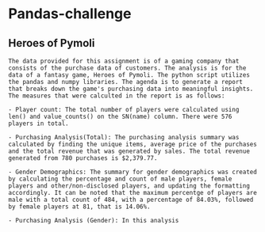 # Pandas-challenge

##   Heroes of Pymoli
	The data provided for this assignment is of a gaming company that consists of the purchase data of customers. The analysis is for the data of a fantasy game, Heroes of Pymoli. The python script utilizes the pandas and numpy libraries. The agenda is to generate a report that breaks down the game's purchasing data into meaningful insights. The measures that were calculted in the report is as follows:
	
	- Player count: The total number of players were calculated using len() and value_counts() on the SN(name) column. There were 576 players in total.
	
	- Purchasing Analysis(Total): The purchasing analysis summary was calculated by finding the unique items, average price of the purchases and the total revenue that was generated by sales. The total revenue generated from 780 purchases is $2,379.77.
	
	- Gender Demographics: The summary for gender demographics was created by calculating the percentage and count of male players, female players and other/non-disclosed players, and updating the formatting accordingly. It can be noted that the maximum percentge of players are male with a total count of 484, with a percentage of 84.03%, followed by female players at 81, that is 14.06%. 
	
	- Purchasing Analysis (Gender): In this analysis
 